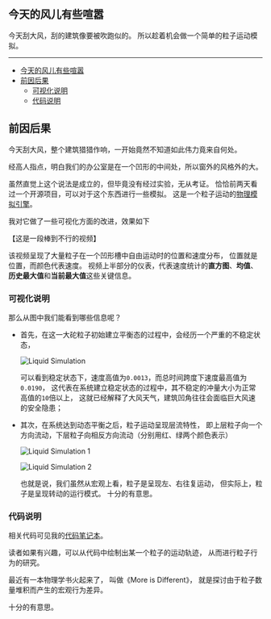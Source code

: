 ## 今天的风儿有些喧嚣

今天刮大风，刮的建筑像要被吹跑似的。
所以趁着机会做一个简单的粒子运动模拟。

---

- [今天的风儿有些喧嚣](#今天的风儿有些喧嚣)
- [前因后果](#前因后果)
  - [可视化说明](#可视化说明)
  - [代码说明](#代码说明)

## 前因后果

今天刮大风，整个建筑猎猎作响，一开始竟然不知道如此伟力竟来自何处。

经高人指点，明白我们的办公室是在一个凹形的中间处，所以窗外的风格外的大。

虽然直觉上这个说法是成立的，但毕竟没有经过实验，无从考证。
恰恰前两天看过一个开源项目，可以对于这个东西进行一些模拟。
这是一个粒子运动的[物理模拟引擎](https://google.github.io/liquidfun/testbed/liquidfun.js "物理模拟引擎")。

我对它做了一些可视化方面的改进，效果如下

【这是一段棒到不行的视频】

该视频呈现了大量粒子在一个凹形槽中自由运动时的位置和速度分布，
位置就是位置，而颜色代表速度。
视频上半部分的仪表，代表速度统计的**直方图**、**均值**、**历史最大值**和**当前最大值**这些关键信息。

### 可视化说明

那么从图中我们能看到哪些信息呢？

- 首先，在这一大砣粒子初始建立平衡态的过程中，会经历一个严重的不稳定状态，

  ![Liquid Simulation](Liquid-Simulation3.png)

  可以看到稳定状态下，速度高值为`0.0013`，而总时间跨度下速度最高值为`0.0190`，
  这代表在系统建立稳定状态的过程中，其不稳定的冲量大小为正常高值的`10`倍以上，
  这就已经解释了大风天气，建筑凹角往往会面临巨大风速的安全隐患；

- 其次，在系统达到动态平衡之后，粒子运动呈现层流特性，
  即上层粒子向一个方向流动，下层粒子向相反方向流动（分别用红、绿两个颜色表示）

  ![Liquid Simulation 1](Liquid-Simulation1.png)

  ![Liquid Simulation 2](Liquid-Simulation2.png)

  也就是说，我们虽然从宏观上看，粒子是呈现左、右往复运动，
  但实际上，粒子是呈现转动的运行模式。
  十分的有意思。

### 代码说明

相关代码可见我的[代码笔记本](https://observablehq.com/@listenzcc/liquidfun-with-colors "代码笔记本")。

读者如果有兴趣，可以从代码中绘制出某一个粒子的运动轨迹，
从而进行粒子行为的研究。

最近有一本物理学书火起来了，
叫做《More is Different》，
就是探讨由于粒子数量堆积而产生的宏观行为差异。

十分的有意思。

